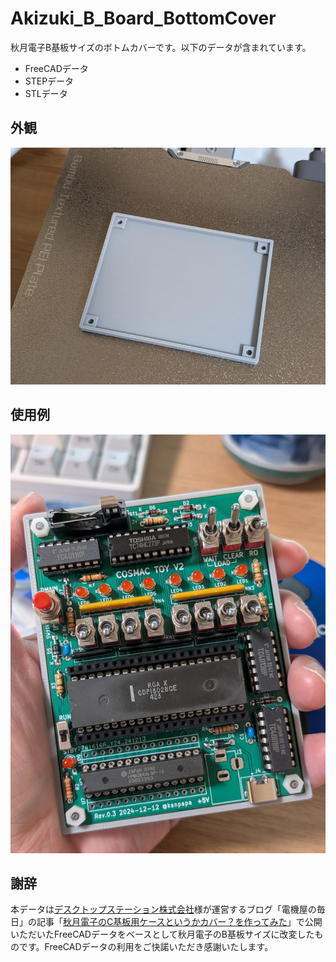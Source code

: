 # Akizuki_B_Board_BottomCover
秋月電子B基板サイズのボトムカバーです。以下のデータが含まれています。
* FreeCADデータ
* STEPデータ
* STLデータ

## 外観
![rev03](/akizuki_b_board_bottomcover2.jpg)  

## 使用例
![rev03](/akizuki_b_board_bottomcover4.jpg)  

## 謝辞
本データは[デスクトップステーション株式会社](https://desktopstation.net/index_jp.html)様が運営するブログ「電機屋の毎日」の記事「[秋月電子のC基板用ケースというかカバー？を作ってみた](http://powerele.sblo.jp/article/188062045.html)」で公開いただいたFreeCADデータをベースとして秋月電子のB基板サイズに改変したものです。FreeCADデータの利用をご快諾いただき感謝いたします。
